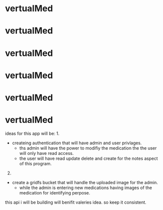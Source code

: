 # vertualMed
# vertualMed
# vertualMed
# vertualMed
# vertualMed
# vertualMed
ideas for this app will be:
1.
- createing authentication that will have admin and user privlages.
    - ths admin will have the power to modifiy the medication the the user will only have read access.
    - the user will have read update delete and create for the notes aspect of this program.

2.
- create a gridfs bucket that will handle the uploaded image for the admin.
    - while the admin is entering new medications having images of the medication for identifying perpose.

this api i will be building will benifit valeries idea. so keep it consistent.
